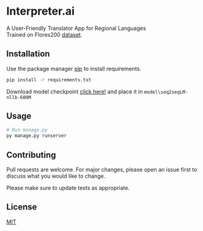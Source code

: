 # Interpreter.ai

A User-Friendly Translator App for Regional Languages  
Trained on Flores200 [dataset](https://github.com/facebookresearch/flores).

## Installation

Use the package manager [pip](https://pip.pypa.io/en/stable/) to install requirements.

```bash
pip install -r requirements.txt
```

Download model checkpoint [click here!](https://drive.google.com/file/d/1-H3QJpBBOqVqeuNgUMo0F1mbJwg0f1EZ/view?usp=sharing) and place it in `model\seq2seqLM-nllb-600M`

## Usage

```python
# Run manage.py
py manage.py runserver
```

## Contributing
Pull requests are welcome. For major changes, please open an issue first to discuss what you would like to change.

Please make sure to update tests as appropriate.

## License
[MIT](https://choosealicense.com/licenses/mit/)
